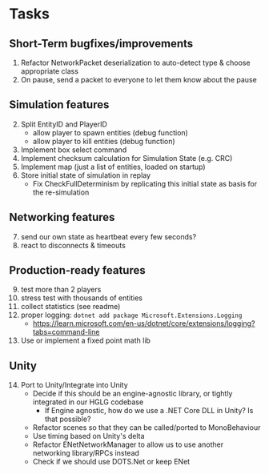 # Tasks

## Short-Term bugfixes/improvements
1. Refactor NetworkPacket deserialization to auto-detect type & choose appropriate class
2. On pause, send a packet to everyone to let them know about the pause

## Simulation features
2. Split EntityID and PlayerID
   - allow player to spawn entities (debug function)
   - allow player to kill entities (debug function)
3. Implement box select command
4. Implement checksum calculation for Simulation State (e.g. CRC)
5. Implement map (just a list of entities, loaded on startup)
6. Store initial state of simulation in replay
   - Fix CheckFullDeterminism by replicating this initial state as basis for the re-simulation

## Networking features
7. send our own state as heartbeat every few seconds?
8. react to disconnects & timeouts

## Production-ready features
9. test more than 2 players
10. stress test with thousands of entities
11. collect statistics (see readme)
12. proper logging: `dotnet add package Microsoft.Extensions.Logging`
    - https://learn.microsoft.com/en-us/dotnet/core/extensions/logging?tabs=command-line
13. Use or implement a fixed point math lib

## Unity
14. Port to Unity/Integrate into Unity
    - Decide if this should be an engine-agnostic library, or tightly integrated in our HGLG codebase
        - If Engine agnostic, how do we use a .NET Core DLL in Unity? Is that possible?
    - Refactor scenes so that they can be called/ported to MonoBehaviour
    - Use timing based on Unity's delta
    - Refactor ENetNetworkManager to allow us to use another networking library/RPCs instead
    - Check if we should use DOTS.Net or keep ENet

